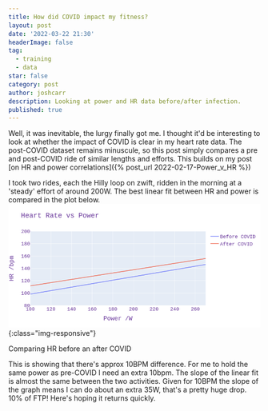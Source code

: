 ```yaml
---
title: How did COVID impact my fitness? 
layout: post
date: '2022-03-22 21:30'
headerImage: false
tag:
  - training
  - data
star: false
category: post
author: joshcarr
description: Looking at power and HR data before/after infection.
published: true
---
```


Well, it was inevitable, the lurgy finally got me. I thought it'd be interesting to look at whether the impact of COVID is clear in my heart rate data.
The post-COVID dataset remains minuscule, so this post simply compares a pre and post-COVID ride of similar lengths and efforts. This builds on my post [on HR and power correlations]({% post_url 2022-02-17-Power_v_HR %})

I took two rides, each the Hilly loop on zwift, ridden in the morning at a 'steady' effort of around 200W. The best linear fit between HR and power is compared in the plot below.
![Before vs After](/assets/images/covidHR/bva.png){:class="img-responsive"}
<figcaption>Comparing HR before an after COVID</figcaption>

This is showing that there's approx 10BPM difference. For me to hold the same power as pre-COVID I need an extra 10bpm. The slope of the linear fit is almost the same between the two activities. Given for 10BPM the slope of the graph means I can do about an extra 35W, that's a pretty huge drop. 10% of FTP! Here's hoping it returns quickly. 




